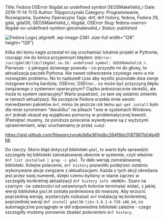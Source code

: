Title: Fedora OSError libgdal.so undefined symbol GEOSMakeValid_r
Date: 2019-11-14 11:13
Author: filipgorczynski
Category: Programowanie, Rozwiązania, Systemy Operacyjne
Tags: dnf, dnf history, fedora, Fedora 29, gdal, gdal30, GEOSMakeValid_r, libgdal, OSError
Slug: fedora-oserror-libgdal-so-undefined-symbol-geosmakevalid_r
Status: published

![Fedora Logo](https://filipgorczynski.files.wordpress.com/2019/11/fedora_logo-e1573723036788.png){.alignleft .wp-image-2381 .size-full width="128" height="128"}

Kilka dni temu nagle przestał mi się uruchamiać lokalnie projekt w Pythonie, rzucając nie do końca przyjemnym błędem: `OSError: /usr/gdal30/lib/libgdal.so.26: undefined symbol: GEOSMakeValid_r`. Pierwsze - z jakiegoś dziwnego powodu - co przyszło mi do głowy, to aktualizacja paczek Pythona. Ale nawet odtworzenie czystego venv-a nie rozwiązało problemu. <!--more-->No to nadszedł czas aby wysilić pozostałe dwa zwoje mózgowe trochę bardziej. OSError, OSError... co może być przyczyną błędu związanego z systemem operacyjnym? Ciężko jednoznacznie określić, ale może to system operacyjny? Warto popatrzeć, co tam się ostatnio zmieniło w ramach aktualizacji. Na szczęście Fedora urzekła mnie swoim menedżerem pakietów `dnf`, mimo że jeszcze rok temu `apt-get install` było dla mnie synonimem "dwukliku" na plikach \*.exe w systemach Windows.  
`dnf` jednak okazał się wyjątkowo pomocny w problematycznej kwestii. (Pamiętać musimy, że poniższe polecenia wywoływane są z wyższymi uprawnieniami, więc uruchamiamy je przez `sudo`):

https://gist.github.com/filipgorczynski/b6a361edbc264f8dc0187967b04b49bb

Do rzeczy. Skoro błąd dotyczył biblioteki `gdal`, to warto było sprawdzić szczegóły tej biblioteki zainstalowanej obecnie w systemie, czyli właśnie: `dnf list installed | grep -i gdal`. To dało wersję zainstalowanej biblioteki. Kolejne polecenie, `dnf history` pozwoliło podejrzeć ostatnio wykonywane akcje związane z aktualizacjami. Każda z tych akcji określana jest przez swój numerek, dzięki czemu byliśmy w stanie zajrzeć w szczegóły konkretnej aktualizacji `dnf history info <NUMER>`. Szaro na czarnym -(w zależności od ustawionych kolorów terminala) widać, z jakiej wersji biblioteka `gdal30` została podniesiona do nowszej. Aby wrzucić poprzednią wersję, wystarczyło rozkazać `dnf` instalację tej konkretnej, poprzedniej wersji `dnf install gdal30-libs-3.0.1-4.f29.x86_64`, co automagicznie pociągnęło w dół odpowiednie biblioteki zależne - czego szczegóły możemy ponownie zbadać poleceniem `dnf history`.
